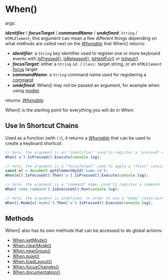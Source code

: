 # When()

args:

***identifier*** / ***focusTarget*** / ***commandName*** / ***undefined***: `String` / `HTMLElement`, this argument can mean a few different things depending on what methods are called next on the [*Whenable*](../../types/Whenable.md) that When() returns:

- ***identifier***: a `String` key identifier used to register one or more keyboard events with [IsPressed()](../methods/IsPressed.md), [IsReleased()](../methods/IsReleased.md), [IsHeldFor()](../methods/IsHeldFor.md) or [IsInput()](../methods/IsInput.md)
- ***focusTarget***: either a `String` `id:` / `class:` target string, or an `HTMLElement` [focus](../../features/Focus.md) target
- ***commandName***: a `String` command name used for registering a [command](../../features/Commands.md)
- ***undefined***: When() may not be passed an argument, for example when using [modes](../../features/Modes.md)

returns: [*Whenable*](../../types/Whenable.md)

When() is the starting point for everything you will do in *When*.

## Use In Shortcut Chains

Used as a function (with `()`), it returns a [*Whenable*](../../types/Whenable.md) that can be used to create a keyboard shortcut:

```javascript
// here, the argument is an "identifier" used to register a "pressed" event
When('a').IsPressed().Execute(console.log);

// here, the argument is a "focusTarget" used to apply a "focus" constarint on the shortcut
const el = document.getElementById('some-id');
When(el).IsFocused().Then('a').IsPressed().Execute(console.log);

// here, the argument is a "command" name, used to register a command
When('some_command').IsExecuted().Run(console.log);

// here, the argument is undefined, in order to use a "mode" constraint on the shortcut
When().ModeIs('mode1').Then('a').IsPressed().Execute(console.log);
```

## Methods

When() also has its own methods that can be accessed to do global actions:

- [When.setMode()](../../methods/setMode.md)
- [When.clearMode()](../../methods/clearMode.md)
- [When.newGroup()](../../methods/newGroup.md)
- [When.quiet()](../../methods/quiet.md)
- [When.loadLayout()](../../methods/loadLayout.md)
- [When.focusChanges()](../../methods/focusChanges.md)
- [When.documentation()](../../methods/documentation.md)